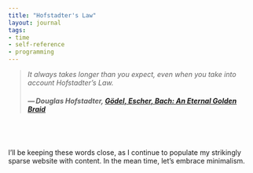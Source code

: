 ```yaml
---
title: "Hofstadter's Law"
layout: journal
tags:
- time
- self-reference
- programming
---
```



> *It always takes longer than you expect, even when you take into account Hofstadter’s Law.*
>
> ##### — Douglas Hofstadter, [Gödel, Escher, Bach: An Eternal Golden Braid](https://en.wikipedia.org/wiki/Gödel,_Escher,_Bach)

<br />
<br />

I’ll be keeping these words close, as I continue to populate my strikingly sparse website with content. In the mean time, let’s embrace minimalism.
